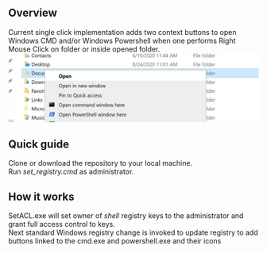 ## Overview
Current single click implementation adds two context buttons to open Windows CMD and/or Windows 
Powershell when one performs Right Mouse Click on folder or inside opened folder.
![buttons](./pictures/context_menu.jpg)

## Quick guide

Clone or download the repository to your local machine.  
Run _set_registry.cmd_ as administrator.

## How it works
SetACL.exe will set owner of _shell_ registry keys to the administrator and grant full access control to keys.  
Next standard Windows registry change is invoked to update registry to add buttons linked to the cmd.exe and 
powershell.exe and their icons